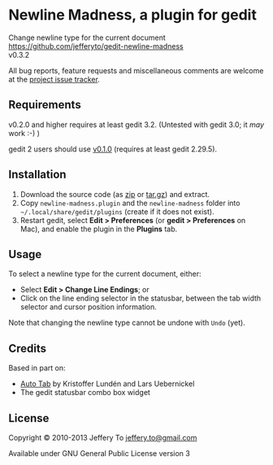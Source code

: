 # Newline Madness, a plugin for gedit #

Change newline type for the current document  
<https://github.com/jefferyto/gedit-newline-madness>  
v0.3.2

All bug reports, feature requests and miscellaneous comments are welcome
at the [project issue tracker][].

## Requirements ##

v0.2.0 and higher requires at least gedit 3.2. (Untested with gedit 3.0;
it *may* work :-) )

gedit 2 users should use [v0.1.0][] (requires at least gedit 2.29.5).

## Installation ##

1.  Download the source code (as [zip][] or [tar.gz][]) and extract.
2.  Copy `newline-madness.plugin` and the `newline-madness` folder into
    `~/.local/share/gedit/plugins` (create if it does not exist).
3.  Restart gedit, select **Edit > Preferences** (or
    **gedit > Preferences** on Mac), and enable the plugin in the
    **Plugins** tab.

## Usage ##

To select a newline type for the current document, either:

*   Select **Edit > Change Line Endings**; or
*   Click on the line ending selector in the statusbar, between the tab
    width selector and cursor position information.

Note that changing the newline type cannot be undone with `Undo` (yet).

## Credits ##

Based in part on:

*   [Auto Tab][] by Kristoffer Lundén and Lars Uebernickel
*   The gedit statusbar combo box widget

## License ##

Copyright &copy; 2010-2013 Jeffery To <jeffery.to@gmail.com>

Available under GNU General Public License version 3


[project issue tracker]: https://github.com/jefferyto/gedit-newline-madness/issues
[zip]: https://github.com/jefferyto/gedit-newline-madness/archive/master.zip
[tar.gz]: https://github.com/jefferyto/gedit-newline-madness/archive/master.tar.gz
[v0.1.0]: https://github.com/jefferyto/gedit-newline-madness/archive/v0.1.0.zip
[Auto Tab]: http://code.google.com/p/gedit-autotab/
